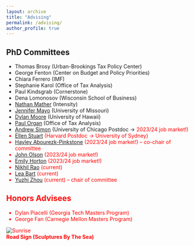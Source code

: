 ```yaml
---
layout: archive
title: "Advising"
permalink: /advising/
author_profile: true
---
```


## PhD Committees

- Thomas Brosy (Urban-Brookings Tax Policy Center)
- George Fenton (Center on Budget and Policy Priorities)
- Chiara Ferrero (IMF)
- Stephanie Karol (Office of Tax Analysis)
- Paul Kindsgrab (Cornerstone)
- Dena Lomonosov (Wisconsin School of Business)
- [Nathan Mather](https://www.linkedin.com/in/nathan-mather-phd-70979924b/) (Intensity)
- [Jennifer Mayo](https://www.jennifer-mayo.com) (University of Missouri)
- [Dylan Moore](https://www.dylantmoore.com/) (University of Hawaii)
- [Paul Organ](https://www.paulorgan.com/#) (Office of Tax Analysis)
- [Andrew Simon](https://andrewrsimon.com) (University of Chicago Postdoc → <font color=red>2023/24 job market!)
- [Ellen Stuart](https://www.ellenstuart.com) (Harvard Postdoc → University of Sydney)
- [Hayley Abourezk-Pinkstone](https://sites.google.com/view/hayley-abourezk-pinkstone) (<font color=red>2023/24 job market!</font>) – co-chair of committee
- [John Olson](https://www.johnsolson.com) (<font color=red>2023/24 job market!</font>)
- [Emily Horton](https://www.emily-horton.com) (<font color=red>2023/24 job market!</font>)
- [Nikhil Rao](https://lsa.umich.edu/econ/people/phd-students/nikhil-rao.html) (current)
- [Lea Bart](https://www.lea-bart.com/home) (current)
- [Yuzhi Zhou](https://cbe.anu.edu.au/about/staff-directory/yuzhi-zhou) (current) – chair of committee


## Honors Advisees

- Dylan Piacelli (Georgia Tech Masters Program)
- George Fan (Carnegie Mellon Masters Program)


![Sunrise](https://ashleycraig.com/images/ooroo.jpg "Road Sign (Sculptures By The Sea)")
<br>**Road Sign (Sculptures By The Sea)**
